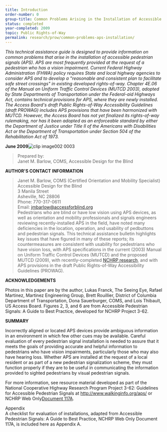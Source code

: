```yaml
---
title: Introduction
order-number: 0
group-title: Common Problems Arising in the Installation of Accessible Pedestrian Signals
status: completed
year-completed: 2009
topic: Public Rights-of-Way
permalink: research/prow/common-problems-aps-installation/
---
```



*This technical assistance guide is designed to provide information on common problems that arise in the installation of accessible pedestrian signals (APS). APS are most frequently provided at the request of a pedestrian who has a vision impairment. Current Federal Highway Administration (FHWA) policy requires State and local highway agencies to consider APS and to develop a "reasonable and consistent plan to facilitate safe street crossings" in existing developed rights-of-way. Chapter 4E.06 of the Manual on Uniform Traffic Control Devices (MUTCD 2003), adopted by State Departments of Transportation under the Federal-aid Highways Act, contains technical provisions for APS, where they are newly installed. The Access Board's draft Public Rights-of-Way Accessibility Guidelines (draft PROWAG) includes APS provisions that have been harmonized with MUTCD. However, the Access Board has not yet finalized its rights-of-way rulemaking, nor has it been adopted as an enforceable standard by either the Department of Justice under Title II of the Americans with Disabilities Act or the Department of Transportation under Section 504 of the Rehabilitation Act of 1973.*


**June 2009**![clip image002 0003](https://www.access-board.gov/images/research/APS-Installation-Common_Problems/clip_image002_0003.gif)

> Prepared by:\
> Janet M. Barlow, COMS, Accessible Design for the Blind

**AUTHOR'S CONTACT INFORMATION**

> Janet M. Barlow, COMS (Certified Orientation and Mobility Specialist)\
> Accessible Design for the Blind\
> 3 Manila Street\
> Asheville, NC 28806\
> Phone: 770-317-0611\
> Email: <jmbarlow@accessforblind.org>\
Pedestrians who are blind or have low vision using APS devices, as well as orientation and mobility professionals and signals engineers reviewing recently-installed APS in the field, have noted many deficiencies in the location, operation, and usability of pedbuttons and pedestrian signals. This technical assistance bulletin highlights key issues that have figured in many of these reports; its countermeasures are consistent with usability for pedestrians who have vision loss, with APS specifications in the current (2003) Manual on Uniform Traffic Control Devices (MUTCD) and the proposed MUTCD (2009), with recently-completed [NCHRP research](http://www.trb.org/news/blurb_detail.asp?id=9102), and with APS provisions in the draft Public Rights-of-Way Accessibility Guidelines (PROWAG).

**ACKNOWLEDGEMENTS**

Photos in this paper are by the author, Lukas Franck, The Seeing Eye, Rafael Martinez, Martinez Engineering Group, Brett Rouillier, District of Columbia Department of Transportation, Dona Sauerburger, COMS, and Lois Thibault, US Access Board. Figures 2, 3, and 6 are from Accessible Pedestrian Signals: A Guide to Best Practice, developed for NCHRP Project 3-62. 

**SUMMARY**

Incorrectly aligned or located APS devices provide ambiguous information in an environment in which few other cues may be available. Careful evaluation of every pedestrian signal installation is needed to assure that it meets the goals of providing accurate and helpful information to pedestrians who have vision impairments, particularly those who may also have hearing loss. Whether APS are installed at the request of a local resident or as part of a new pedestrian signalization scheme, they must function properly if they are to be useful in communicating the information provided to sighted pedestrians by visual pedestrian signals.

For more information, see resource material developed as part of the National Cooperative Highway Research Program Project 3-62: Guidelines for Accessible Pedestrian Signals at <http://www.walkinginfo.org/aps/> or NCHRP Web Only[Document 117A](http://www.trb.org/news/blurb_detail.asp?id=9102).

Appendix\
A checklist for evaluation of installations, adapted from Accessible Pedestrian Signals: A Guide to Best Practice, NCHRP Web Only Document 117A, is included here as Appendix A.